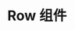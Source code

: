 <script setup>
import demo from './demo.vue'

</script>

# Row 组件

<Preview comp-name="Col" demo-name="demo">
  <demo />
</Preview>
